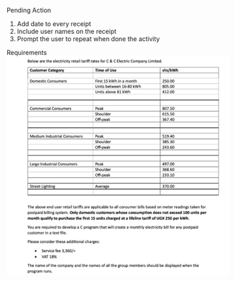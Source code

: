 Pending Action
1. Add date to every receipt
2. Include user names on the receipt
3. Prompt the user to repeat when done the activity

Requirements
![Requirements document](task.png)